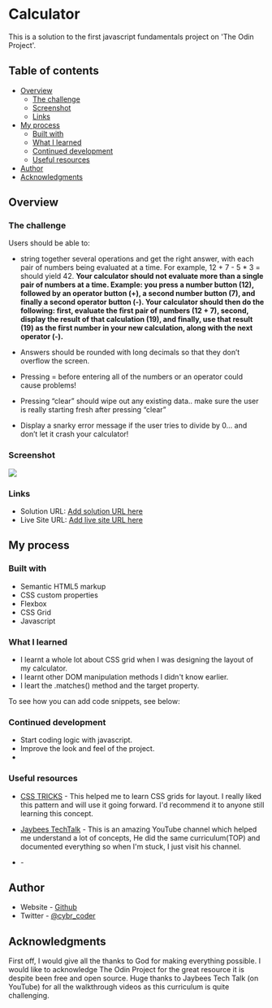 # Calculator

This is a solution to the first javascript fundamentals project on 'The Odin Project'.

## Table of contents

- [Overview](#overview)
  - [The challenge](#the-challenge)
  - [Screenshot](#screenshot)
  - [Links](#links)
- [My process](#my-process)
  - [Built with](#built-with)
  - [What I learned](#what-i-learned)
  - [Continued development](#continued-development)
  - [Useful resources](#useful-resources)
- [Author](#author)
- [Acknowledgments](#acknowledgments)

## Overview

### The challenge

Users should be able to:

- string together several operations and get the right answer, with each pair of numbers being evaluated at a time. For example, 12 + 7 - 5 * 3 = should yield 42. **Your calculator should not evaluate more than a single pair of numbers at a time. Example: you press a number button (12), followed by an operator button (+), a second number button (7), and finally a second operator button (-). Your calculator should then do the following: first, evaluate the first pair of numbers (12 + 7), second, display the result of that calculation (19), and finally, use that result (19) as the first number in your new calculation, along with the next operator (-).**

- Answers should be rounded with long decimals so that they don’t overflow the screen.
- Pressing = before entering all of the numbers or an operator could cause problems!
- Pressing “clear” should wipe out any existing data.. make sure the user is really starting fresh after pressing “clear”
- Display a snarky error message if the user tries to divide by 0… and don’t let it crash your calculator!


### Screenshot

![](./screenshot.jpg)

### Links

- Solution URL: [Add solution URL here](https://your-solution-url.com)
- Live Site URL: [Add live site URL here](https://your-live-site-url.com)

## My process

### Built with

- Semantic HTML5 markup
- CSS custom properties
- Flexbox
- CSS Grid
- Javascript

### What I learned

- I learnt a whole lot about CSS grid when I was designing the layout of my calculator. 
- I learnt other DOM manipulation methods I didn't know earlier.
- I leart the .matches() method and the target property.

To see how you can add code snippets, see below:


### Continued development
- Start coding logic with javascript.
- Improve the look and feel of the project.
- 


### Useful resources

- [CSS TRICKS](https://www.css-tricks.com) - This helped me to learn CSS grids for layout. I really liked this pattern and will use it going forward. I'd recommend it to anyone still learning this concept.

- [Jaybees TechTalk](https://www.youtube.com/@jaybeestechtalk) - This is an amazing YouTube channel which helped me understand a lot of concepts, He did the same curriculum(TOP) and documented everything so when I'm stuck, I just visit his channel.

- []() -

## Author

- Website - [Github](https://www.githum/cybr-coder.com)
- Twitter - [@cybr_coder](https://www.twitter.com/cybr_coder)


## Acknowledgments
First off, I would give all the thanks to God for making everything possible.
I would like to acknowledge The Odin Project for the great resource it is despite been free and open source. Huge thanks to Jaybees Tech Talk (on YouTube) for all the walkthrough videos as this curriculum is quite challenging.

